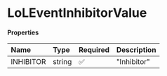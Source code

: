 # LoLEventInhibitorValue

**Properties**

| Name      | Type   | Required | Description |
| :-------- | :----- | :------- | :---------- |
| INHIBITOR | string | ✅       | "Inhibitor" |

<!-- This file was generated by liblab | https://liblab.com/ -->
